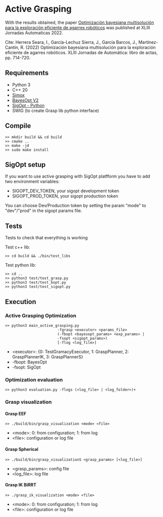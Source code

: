 # Active Grasping

With the results obtained, the paper [Optimización bayesiana multisolución para la exploración eficiente de agarres robóticos](http://hdl.handle.net/2183/31496) was published at XLIII Jornadas Automaticas 2022.

Cite: Herrera Seara, I., García-Lechuz Sierra, J., García Barcos, J., Martínez-Cantín, R. (2022) Optimización bayesiana multisolución para la exploración eficiente de agarres robóticos. XLIII Jornadas de Automática: libro de actas, pp. 714-720.

## Requirements

* Python 3
* C++ 20
* [Simox](https://gitlab.com/Simox/simox)
* [BayesOpt V2](https://github.com/rmcantin/bayesoptpro)
* [SigOpt - Python](https://sigopt.com/)
* SWIG (to create Grasp lib python interface)

## Compile

    >> mkdir build && cd build
    >> cmake ..
    >> make -j4
    >> sudo make install

## SigOpt setup

If you want to use active grasping with SigOpt platfform you have to add two environment variables:

* SIGOPT_DEV_TOKEN, your sigopt development token
* SIGOPT_PROD_TOKEN, your sigopt production token

You can choose Dev/Production token by setting the param "mode" to "dev"/"prod" in the sigopt params file.

## Tests

Tests to check that everything is working

Test c++ lib:

    >> cd build && ./bin/test_libs

Test python lib:

    >> cd ..
    >> python3 test/test_grasp.py
    >> python3 test/test_bopt.py
    >> python3 test/test_sigopt.py

## Execution

### Active Grasping Optimization

    >> python3 main_active_grasping.py
                            -fgrasp <executor> <params_file>
                            (-fbopt <bayesopt_params> <exp_params> |
                            -fsopt <sigopt_params>)
                            [-flog <log_file>]

* <executor\>: {0: TestGramacyExecutor, 1: GraspPlanner, 2: GraspPlannerIK, 3: GraspPlannerS}
* -fbopt: BayesOpt
* -fsopt: SigOpt

### Optimization evaluation

    >> python3 evaluation.py -flogs (<log_file> | <log_folder>)+

### Grasp visualization

#### Grasp EEF

    >> ./build/bin/grasp_visualization <mode> <file>

* <mode\>: 0: from configuration; 1: from log
* <file\>: configuration or log file

#### Grasp Spherical

    >> ./build/bin/grasp_visualizationS <grasp_params> [<log_file>]

* <grasp_params\>: config file
* <log_file\>: log file

#### Grasp IK BiRRT

    >> ./grasp_ik_visualization <mode> <file>

* <mode\>: 0: from configuration; 1: from log
* <file\>: configuration or log file
